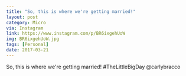 ```yaml
---
title: "So, this is where we're getting married!"
layout: post
category: Micro
via: Instagram
link: https://www.instagram.com/p/BR6ixgehUoW
img: BR6ixgehUoW.jpg
tags: [Personal]
date: 2017-03-21
---
```

So, this is where we're getting married!
#TheLittleBigDay @carlybracco